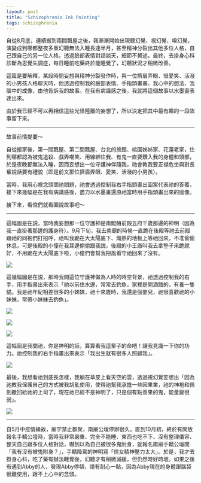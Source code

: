 ```yaml
---
layout: post
title: "Schizophrenia Ink Painting"
tags: schizophrenia
---
```


自從8月底，連續搬到兩間飄屋之後，我漸漸開始出現聽幻覺、視幻覺、嗅幻覺，演變成到哪都整夜多重幻聽無法入睡長達半月，甚至精神分裂出其他多位人格，自己跟自己的另一位人格，透過臉部表情對話談天，細節不贅述。最終，去掛身心科診斷為思覺失調症，每日睡前吃藥終於能睡覺了，幻聽狀況才稍微改善。

這篇是要解釋，某段時間妄想與精神分裂發作時，與一位擠眉弄眼、很愛笑、活潑的小男孩人格聊天時，他透過控制我的臉部表情、手指頭畫畫、我心中的想法、我腦中的成像，由他告訴我的故事。在我有病識感之後，我就將這個故事以水墨畫表達出來。

由於我已經不可以再相信這些光怪陸離的妄想了，所以決定把其中最有趣的一段故事留下來。

---

故事前情提要～

自從搬家後，第一間飄屋、第二間飄屋、台北的旅館、桃園姊姊家、花蓮老家，住到哪都認為被鬼追殺、戲弄嘲笑、用線綁住我、有鬼一直要鑽入我的身體和頭部，於是夜晚都無法入睡，因而妄想出一位守護神伴隨我，祂會教我要正襟危坐與對長輩說話要有禮貌（即是前文那位擠眉弄眼、愛笑、活潑的小男孩）。

當時，我用心裡念頭問祂問題，祂會透過控制我右手指頭畫出圖案代表祂的答覆，接下來幾幅是在我有病識感後，盡力以水墨畫還原祂當時用手指頭畫出來的圖像。

接下來，看倌們就看圖說故事吧～

---

這幅圖是在説，當時我妄想那一位守護神是南鯤鯓前殿五府千歲那邊的神明（因為我一直掛著那邊的護身符）。9月下旬，我去南廟的時候一直跪在後殿等祂去前殿跟祂的同袍們打招呼，祂叫我跪在大太陽底下、熾熱的地板上等祂回來，不准偷偷休息。可是後殿的小僮在我耳邊偷偷跟我説，後殿的小王爺叫我去拿墊子來跪就好，不用跪在大太陽底下啦，小僮們會幫我把風看守祂回來了沒有。

![](../../../assets/schizophrenia/schizophrenia_ink_1.JPG)

這幾幅圖是在説，那時我問這位守護神做為人時的時空背景，祂透過控制我的右手，用手指畫出來表示「祂以前住水邊，常常去釣魚，家裡是開酒館的，有養一隻貓。我是祂年紀相差很多的小妹妹，祂十來歲時，我還是個嬰兒，祂很喜歡祂的小妹妹，常帶小妹妹去釣魚」。

![](../../../assets/schizophrenia/schizophrenia_ink_2.JPG)

![](../../../assets/schizophrenia/schizophrenia_ink_3.JPG)

![](../../../assets/schizophrenia/schizophrenia_ink_4.JPG)

這幅圖是我問祂，你是神明的話，算算看我這輩子的命吧！讓我見識一下你的功力。祂控制我的右手指畫出來表示「我出生就有很多人照顧我」。

![](../../../assets/schizophrenia/schizophrenia_ink_5.JPG)

最後，我想看祂到底長怎樣，我躺在草皮上看天空的雲，透過視幻覺妄想出「因為祂教我保護自己的方式被我胡亂使用，使得祂幫我承擔一些因果業，祂的神袍和佩劍繳回給祂的上司了，現在祂已經不是神明了，只是個有點善果的鬼，能量變很弱」。

![](../../../assets/schizophrenia/schizophrenia_ink_6.JPG)


---

自5月中疫情緣故，廟宇禁止群聚，南廟公壇停辦很久。直到10月初，終於有開放報名手轎公壇時，當時我非常嚴重、完全不能睡、東西也吃不下、沒有整理儀容、整天自己跟多位人格對話，嚇到以為自己被很多鬼附身，就報名南廟手轎公壇問「我有沒有被鬼附身？」，手轎降駕的神明寫「信女精神壓力太大」。於是，我才去掛身心科，吃了藥有辦法睡覺後，幻聽才有稍微減緩，但仍然時好時壞。如果之後有遇到Abby的人，發現Abby停頓，請有耐心一點，因為Abby現在的身體跟腦袋很難使用，跟不上心中的念頭。
